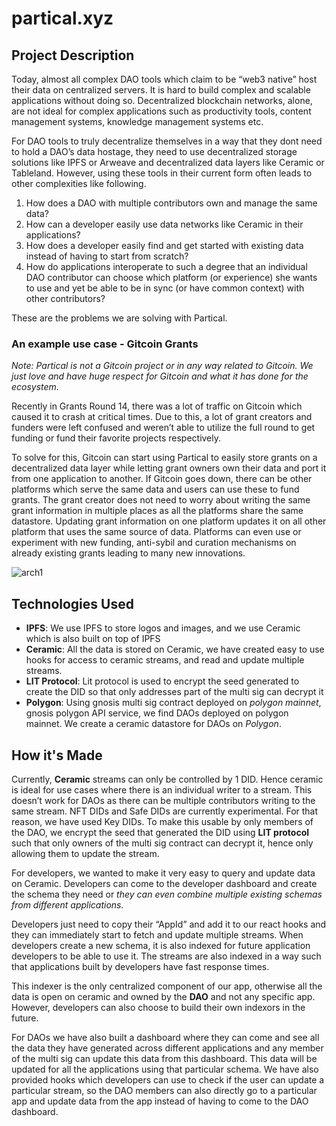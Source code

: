 # partical.xyz

## Project Description

Today, almost all complex DAO tools which claim to be “web3 native” host their data on centralized servers. It is hard to build complex and scalable applications without doing so. Decentralized blockchain networks, alone, are not ideal for complex applications such as productivity tools, content management systems, knowledge management systems etc.

For DAO tools to truly decentralize themselves in a way that they dont need to hold a DAO’s data hostage, they need to use decentralized storage solutions like IPFS or Arweave and decentralized data layers like Ceramic or Tableland. However, using these tools in their current form often leads to other complexities like following.

1. How does a DAO with multiple contributors own and manage the same data?
2. How can a developer easily use data networks like Ceramic in their applications?
3. How does a developer easily find and get started with existing data instead of having to start from scratch?
4. How do applications interoperate to such a degree that an individual DAO contributor can choose which platform (or experience) she wants to use and yet be able to be in sync (or have common context) with other contributors?

These are the problems we are solving with Partical.

### **An example use case - Gitcoin Grants**

*Note: Partical is not a Gitcoin project or in any way related to Gitcoin. We just love and have huge respect for Gitcoin and what it has done for the ecosystem.*

Recently in Grants Round 14, there was a lot of traffic on Gitcoin which caused it to crash at critical times. Due to this, a lot of grant creators and funders were left confused and weren’t able to utilize the full round to get funding or fund their favorite projects respectively.

To solve for this, Gitcoin can start using Partical to easily store grants on a decentralized data layer while letting grant owners own their data and port it from one application to another. If Gitcoin goes down, there can be other platforms which serve the same data and users can use these to fund grants. The grant creator does not need to worry about writing the same grant information in multiple places as all the platforms share the same datastore. Updating grant information on one platform updates it on all other platform that uses the same source of data. Platforms can even use or experiment with new funding, anti-sybil and curation mechanisms on already existing grants leading to many new innovations.

![arch1](https://user-images.githubusercontent.com/24447702/180657118-d9dbc467-1ba9-4229-ba20-2316f4b8ed42.png)


## Technologies Used
- **IPFS**: We use IPFS to store logos and images, and we use Ceramic which is also built on top of IPFS
- **Ceramic**: All the data is stored on Ceramic, we have created easy to use hooks for access to ceramic streams, and read and update multiple streams.
- **LIT Protocol**: Lit protocol is used to encrypt the seed generated to create the DID so that only addresses part of the multi sig can decrypt it
- **Polygon**: Using gnosis multi sig contract deployed on *polygon mainnet*, gnosis polygon API service, we find DAOs deployed on polygon mainnet. We create a ceramic datastore for DAOs on *Polygon*.


## How it's Made
Currently, **Ceramic** streams can only be controlled by 1 DID. Hence ceramic is ideal for use cases where there is an individual writer to a stream. This doesn’t work for DAOs as there can be multiple contributors writing to the same stream. NFT DIDs and Safe DIDs are currently experimental.
For that reason, we have used Key DIDs. To make this usable by only members of the DAO, we encrypt the seed that generated the DID using **LIT protocol** such that only owners of the multi sig contract can decrypt it, hence only allowing them to update the stream. 

For developers, we wanted to make it very easy to query and update data on Ceramic. Developers can come to the developer dashboard and create the schema they need or *they can even combine multiple existing schemas from different applications.*

Developers just need to copy their “AppId” and add it to our react hooks and they can immediately start to fetch and update multiple streams. When developers create a new schema, it is also indexed for future application developers to be able to use it.
The streams are also indexed in a way such that applications built by developers have fast response times.

This indexer is the only centralized component of our app, otherwise all the data is open on ceramic and owned by the **DAO** and not any specific app. However, developers can also choose to build their own indexors in the future.

For DAOs we have also built a dashboard where they can come and see all the data they have generated across different applications and any member of the multi sig can update this data from this dashboard. This data will be updated for all the applications using that particular schema.
We have also provided hooks which developers can use to check if the user can update a particular stream, so the DAO members can also directly go to a particular app and update data from the app instead of having to come to the DAO dashboard.
